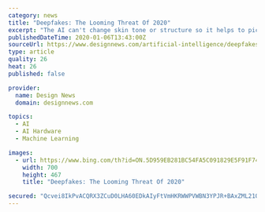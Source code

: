 ```yaml
---
category: news
title: "Deepfakes: The Looming Threat Of 2020"
excerpt: "The AI can't change skin tone or structure so it helps to pick a target and source with ... Faceswap – one of the more readily available deepfakes apps – can run on a Windows 10, Linux, or MacOS computer and recommends a newer Nvidia GPU for processing. “Running this on your CPU means it can take weeks to train your model, compared ..."
publishedDateTime: 2020-01-06T13:43:00Z
sourceUrl: https://www.designnews.com/artificial-intelligence/deepfakes-looming-threat-2020/109800999062105
type: article
quality: 26
heat: 26
published: false

provider:
  name: Design News
  domain: designnews.com

topics:
  - AI
  - AI Hardware
  - Machine Learning

images:
  - url: https://www.bing.com/th?id=ON.5D959EB281BC54FA5C091829E5F91F74
    width: 700
    height: 467
    title: "Deepfakes: The Looming Threat Of 2020"

secured: "Qcvei8IkPvACQRX3ZCuD0LHA60EDkAIyFtVmHKRWWPVWBN3YPJR+BAxZML21OBGVSxWx8wUsRaLV9stehuEx6hmjm0jFTD/JFt9CKnKFxwLl2zReMD+j0VZjDAbHUuuNVXBW44qDnjdrwoU2Zcc/cweWLTDL4966hpLRvNA93B2ikT1wtp0Q/6fHFTFVlazlL72FsDku89mSuoSLDLsN+3X9FkQD9dwaC5vQruyFGa4Js/kDen6wTcIKGAldyc8ZN0TSqniaAON/Rlm4ccffIA==;6FjDXupSNHd7jestX4nLXg=="
---
```


